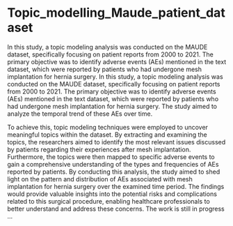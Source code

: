 # Topic_modelling_Maude_patient_dataset
In this study, a topic modeling analysis was conducted on the MAUDE dataset, specifically focusing on patient reports from 2000 to 2021. The primary objective was to identify adverse events (AEs) mentioned in the text dataset, which were reported by patients who had undergone mesh implantation for hernia surgery. In this study, a topic modeling analysis was conducted on the MAUDE dataset, specifically focusing on patient reports from 2000 to 2021. The primary objective was to identify adverse events (AEs) mentioned in the text dataset, which were reported by patients who had undergone mesh implantation for hernia surgery. The study aimed to analyze the temporal trend of these AEs over time.

To achieve this, topic modeling techniques were employed to uncover meaningful topics within the dataset. By extracting and examining the topics, the researchers aimed to identify the most relevant issues discussed by patients regarding their experiences after mesh implantation. Furthermore, the topics were then mapped to specific adverse events to gain a comprehensive understanding of the types and frequencies of AEs reported by patients.
By conducting this analysis, the study aimed to shed light on the pattern and distribution of AEs associated with mesh implantation for hernia surgery over the examined time period. The findings would provide valuable insights into the potential risks and complications related to this surgical procedure, enabling healthcare professionals to better understand and address these concerns.
The work is still in progress ... 
